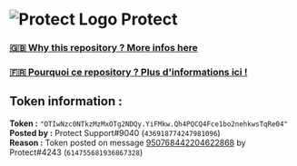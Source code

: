 # ![Protect Logo](https://i.imgur.com/5ovpCPg.png) Protect

### [🇬🇧 Why this repository ? More infos here](https://github.com/protect-github-bot/token-reset/blob/main/README.md)

### [🇫🇷 Pourquoi ce repository ? Plus d'informations ici !](https://github.com/protect-github-bot/token-reset/blob/main/FR_README.md)

## Token information :
**Token :** `"OTIwNzc0NTkzMzMxOTg2NDQy.YiFMkw.Qh4PQCQ4Fce1bo2nehkwsTqRe04"`\
**Posted by :** Protect Support#9040 (`436918774247981096`)\
**Reason :** Token posted on message [950768442204622868](https://discord.com/channels/835179952500113459/881108454226399292/950768442204622868) by Protect#4243 (`614755681936867328`)